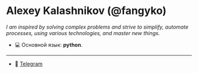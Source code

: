 <h1 align="left">Alexey Kalashnikov (@fangyko)</h1>

*I am inspired by solving complex problems and strive to simplify, automate processes, using various technologies, and master new things.*

- 💻 Основной язык: **python**.
- -----------------------------
- 🚀 <a href="https://t.me/fangyko" target="blank">Telegram</a>

